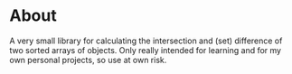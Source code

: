 # About

A very small library for calculating the intersection and (set) difference
of two sorted arrays of objects. Only really intended for learning and
for my own personal projects, so use at own risk.